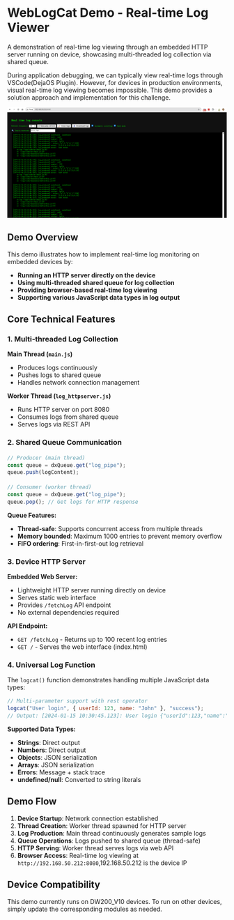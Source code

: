 # WebLogCat Demo - Real-time Log Viewer

A demonstration of real-time log viewing through an embedded HTTP server running on device, showcasing multi-threaded log collection via shared queue.

During application debugging, we can typically view real-time logs through VSCode(DejaOS Plugin). However, for devices in production environments, visual real-time log viewing becomes impossible. This demo provides a solution approach and implementation for this challenge.

![WebLogCat Real-time Log Console](weblogcat.png)

## Demo Overview

This demo illustrates how to implement real-time log monitoring on embedded devices by:

- **Running an HTTP server directly on the device**
- **Using multi-threaded shared queue for log collection**
- **Providing browser-based real-time log viewing**
- **Supporting various JavaScript data types in log output**

## Core Technical Features

### 1. Multi-threaded Log Collection

**Main Thread (`main.js`)**

- Produces logs continuously
- Pushes logs to shared queue
- Handles network connection management

**Worker Thread (`log_httpserver.js`)**

- Runs HTTP server on port 8080
- Consumes logs from shared queue
- Serves logs via REST API

### 2. Shared Queue Communication

```javascript
// Producer (main thread)
const queue = dxQueue.get("log_pipe");
queue.push(logContent);

// Consumer (worker thread)
const queue = dxQueue.get("log_pipe");
queue.pop(); // Get logs for HTTP response
```

**Queue Features:**

- **Thread-safe**: Supports concurrent access from multiple threads
- **Memory bounded**: Maximum 1000 entries to prevent memory overflow
- **FIFO ordering**: First-in-first-out log retrieval

### 3. Device HTTP Server

**Embedded Web Server:**

- Lightweight HTTP server running directly on device
- Serves static web interface
- Provides `/fetchLog` API endpoint
- No external dependencies required

**API Endpoint:**

- `GET /fetchLog` - Returns up to 100 recent log entries
- `GET /` - Serves the web interface (index.html)

### 4. Universal Log Function

The `logcat()` function demonstrates handling multiple JavaScript data types:

```javascript
// Multi-parameter support with rest operator
logcat("User login", { userId: 123, name: "John" }, "success");
// Output: [2024-01-15 10:30:45.123]: User login {"userId":123,"name":"John"} success
```

**Supported Data Types:**

- **Strings**: Direct output
- **Numbers**: Direct output
- **Objects**: JSON serialization
- **Arrays**: JSON serialization
- **Errors**: Message + stack trace
- **undefined/null**: Converted to string literals

## Demo Flow

1. **Device Startup**: Network connection established
2. **Thread Creation**: Worker thread spawned for HTTP server
3. **Log Production**: Main thread continuously generates sample logs
4. **Queue Operations**: Logs pushed to shared queue (thread-safe)
5. **HTTP Serving**: Worker thread serves logs via web API
6. **Browser Access**: Real-time log viewing at `http://192.168.50.212:8080`,192.168.50.212 is the device IP


## Device Compatibility

This demo currently runs on DW200_V10 devices. To run on other devices, simply update the corresponding modules as needed.